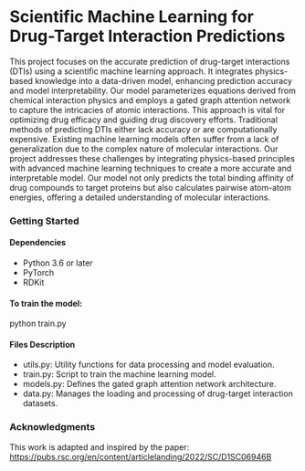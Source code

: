 # Scientific Machine Learning for Drug-Target Interaction Predictions
This project focuses on the accurate prediction of drug-target interactions (DTIs) using a scientific machine learning approach. It integrates physics-based knowledge into a data-driven model, enhancing prediction accuracy and model interpretability. Our model parameterizes equations derived from chemical interaction physics and employs a gated graph attention network to capture the intricacies of atomic interactions. This approach is vital for optimizing drug efficacy and guiding drug discovery efforts. Traditional methods of predicting DTIs either lack accuracy or are computationally expensive. Existing machine learning models often suffer from a lack of generalization due to the complex nature of molecular interactions. Our project addresses these challenges by integrating physics-based principles with advanced machine learning techniques to create a more accurate and interpretable model. Our model not only predicts the total binding affinity of drug compounds to target proteins but also calculates pairwise atom-atom energies, offering a detailed understanding of molecular interactions.

### Getting Started
#### Dependencies
- Python 3.6 or later
- PyTorch
- RDKit

#### To train the model:
python train.py

#### Files Description
- utils.py: Utility functions for data processing and model evaluation.
- train.py: Script to train the machine learning model.
- models.py: Defines the gated graph attention network architecture.
- data.py: Manages the loading and processing of drug-target interaction datasets.

### Acknowledgments
This work is adapted and inspired by the paper: https://pubs.rsc.org/en/content/articlelanding/2022/SC/D1SC06946B 
